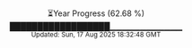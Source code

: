 <p align="center">
⏳Year Progress (62.68 %) <br>
██████████████████▁▁▁▁▁▁▁▁▁▁▁▁ <br>
<sub>Updated: Sun, 17 Aug 2025 18:32:48 GMT</sub>
</p>

